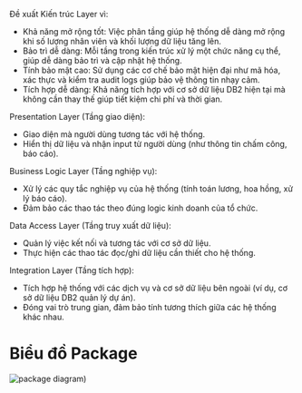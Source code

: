 Đề xuất Kiến trúc Layer vì:
- Khả năng mở rộng tốt: Việc phân tầng giúp hệ thống dễ dàng mở rộng khi số lượng nhân viên và khối lượng dữ liệu tăng lên.
- Bảo trì dễ dàng: Mỗi tầng trong kiến trúc xử lý một chức năng cụ thể, giúp dễ dàng bảo trì và cập nhật hệ thống.
- Tính bảo mật cao: Sử dụng các cơ chế bảo mật hiện đại như mã hóa, xác thực và kiểm tra audit logs giúp bảo vệ thông tin nhạy cảm.
- Tích hợp dễ dàng: Khả năng tích hợp với cơ sở dữ liệu DB2 hiện tại mà không cần thay thế giúp tiết kiệm chi phí và thời gian.
  
Presentation Layer (Tầng giao diện):
- Giao diện mà người dùng tương tác với hệ thống.
- Hiển thị dữ liệu và nhận input từ người dùng (như thông tin chấm công, báo cáo).

Business Logic Layer (Tầng nghiệp vụ):
- Xử lý các quy tắc nghiệp vụ của hệ thống (tính toán lương, hoa hồng, xử lý báo cáo).
- Đảm bảo các thao tác theo đúng logic kinh doanh của tổ chức.

Data Access Layer (Tầng truy xuất dữ liệu):
- Quản lý việc kết nối và tương tác với cơ sở dữ liệu.
- Thực hiện các thao tác đọc/ghi dữ liệu cần thiết cho hệ thống.

Integration Layer (Tầng tích hợp):
- Tích hợp hệ thống với các dịch vụ và cơ sở dữ liệu bên ngoài (ví dụ, cơ sở dữ liệu DB2 quản lý dự án).
- Đóng vai trò trung gian, đảm bảo tính tương thích giữa các hệ thống khác nhau.

# Biểu đồ Package
![package diagram](https://www.planttext.com/api/plantuml/png/T5AzQiCm4Dxr54Tslq2740TdCAJKf6Gg6GxbC6fjoPpaWYbviWnzfBv25DDWoOv6tNs_X_wklnlha5tVDg93-OKrmQfYigGTEcKqx74WNi6F0FWubYS0SH4JTDjRfSbQs9jQoGXSuS2cQTw9lvMaqtsqQxl634Ilg3sxzHxXza2TuMaIsXJe478fHwUbHv6_HVhZE-INsb7Doq8Lcq-IRifJRFCpTevuv1zBoB8rn4tW1NfBzh5CTfhXedQFdPX91sw-WqVXsDaZqpPXY1afzaoBBt49mQTvapVqJFL_UC_Ta3xVlzaD003__mC0))
  
